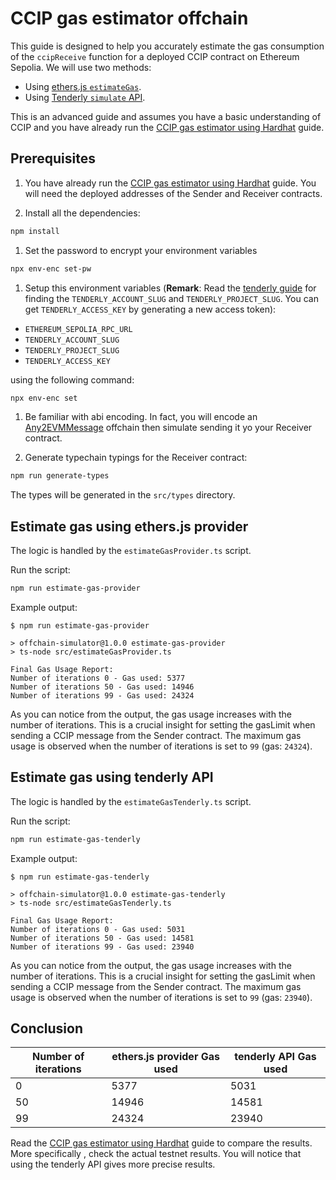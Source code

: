 # CCIP gas estimator offchain

This guide is designed to help you accurately estimate the gas consumption of the `ccipReceive` function for a deployed CCIP contract on Ethereum Sepolia. We will use two methods:

- Using [ethers.js `estimateGas`](https://docs.ethers.org/v6/api/providers/#Provider-estimateGas).
- Using [Tenderly `simulate` API](https://docs.tenderly.co/reference/api#tag/Simulations/operation/simulateTransaction).

This is an advanced guide and assumes you have a basic understanding of CCIP and you have already run the [CCIP gas estimator using Hardhat](../hardhat/README.md) guide.

## Prerequisites

1. You have already run the [CCIP gas estimator using Hardhat](../hardhat/README.md) guide. You will need the deployed addresses of the Sender and Receiver contracts.

1. Install all the dependencies:

```bash
npm install
```

1. Set the password to encrypt your environment variables

```bash
npx env-enc set-pw
```

1. Setup this environment variables (**Remark**: Read the [tenderly guide](https://docs.tenderly.co/account/projects/account-project-slug) for finding the `TENDERLY_ACCOUNT_SLUG` and `TENDERLY_PROJECT_SLUG`. You can get `TENDERLY_ACCESS_KEY` by generating a new access token):

- `ETHEREUM_SEPOLIA_RPC_URL`
- `TENDERLY_ACCOUNT_SLUG`
- `TENDERLY_PROJECT_SLUG`
- `TENDERLY_ACCESS_KEY`

using the following command:

```bash
npx env-enc set
```

1. Be familiar with abi encoding. In fact, you will encode an [Any2EVMMessage](https://docs.chain.link/ccip/api-reference/client#any2evmmessage) offchain then simulate sending it yo your Receiver contract.

1. Generate typechain typings for the Receiver contract:

```bash
npm run generate-types
```

The types will be generated in the `src/types` directory.

## Estimate gas using ethers.js provider

The logic is handled by the `estimateGasProvider.ts` script.

Run the script:

```bash
npm run estimate-gas-provider
```

Example output:

```text
$ npm run estimate-gas-provider

> offchain-simulator@1.0.0 estimate-gas-provider
> ts-node src/estimateGasProvider.ts

Final Gas Usage Report:
Number of iterations 0 - Gas used: 5377
Number of iterations 50 - Gas used: 14946
Number of iterations 99 - Gas used: 24324
```

As you can notice from the output, the gas usage increases with the number of iterations. This is a crucial insight for setting the gasLimit when sending a CCIP message from the Sender contract. The maximum gas usage is observed when the number of iterations is set to `99` (gas: `24324`).

## Estimate gas using tenderly API

The logic is handled by the `estimateGasTenderly.ts` script.

Run the script:

```bash
npm run estimate-gas-tenderly
```

Example output:

```text
$ npm run estimate-gas-tenderly

> offchain-simulator@1.0.0 estimate-gas-tenderly
> ts-node src/estimateGasTenderly.ts

Final Gas Usage Report:
Number of iterations 0 - Gas used: 5031
Number of iterations 50 - Gas used: 14581
Number of iterations 99 - Gas used: 23940
```

As you can notice from the output, the gas usage increases with the number of iterations. This is a crucial insight for setting the gasLimit when sending a CCIP message from the Sender contract. The maximum gas usage is observed when the number of iterations is set to `99` (gas: `23940`).

## Conclusion

| Number of iterations | ethers.js provider Gas used | tenderly API Gas used |
| -------------------- | --------------------------- | --------------------- |
| 0                    | 5377                        | 5031                  |
| 50                   | 14946                       | 14581                 |
| 99                   | 24324                       | 23940                 |

Read the [CCIP gas estimator using Hardhat](../hardhat/README.md) guide to compare the results. More specifically , check the actual testnet results. You will notice that using the tenderly API gives more precise results.
